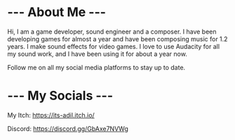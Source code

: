 # --- About Me --- #
Hi, I am a game developer, sound engineer and a composer.
I have been developing games for almost a year and have been composing music for 1.2 years.
I make sound effects for video games. I love to use Audacity for all my sound work, and I have been using it for about a year now.

Follow me on all my social media platforms to stay up to date.

# --- My Socials --- #
My Itch: https://its-adil.itch.io/

Discord: https://discord.gg/GbAxe7NVWg
